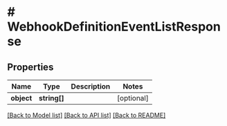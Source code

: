# # WebhookDefinitionEventListResponse

## Properties

Name | Type | Description | Notes
------------ | ------------- | ------------- | -------------
**object** | **string[]** |  | [optional] 

[[Back to Model list]](../../README.md#documentation-for-models) [[Back to API list]](../../README.md#documentation-for-api-endpoints) [[Back to README]](../../README.md)


